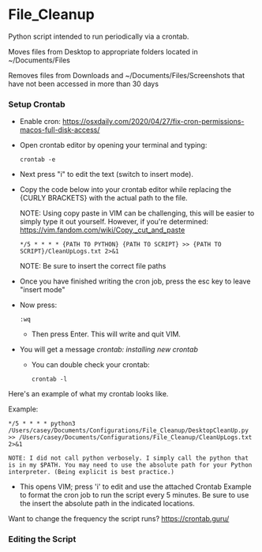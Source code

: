 # File_Cleanup

Python script intended to run periodically via a crontab.

Moves files from Desktop to appropriate folders located in ~/Documents/Files

Removes files from Downloads and ~/Documents/Files/Screenshots that have not been accessed in more than 30 days

### Setup Crontab

* Enable cron: https://osxdaily.com/2020/04/27/fix-cron-permissions-macos-full-disk-access/

* Open crontab editor by opening your terminal and typing:

  ```
  crontab -e
  ```

* Next press "i" to edit the text (switch to insert mode).

* Copy the code below into your crontab editor while replacing the {CURLY BRACKETS} with the actual path to the file.

  NOTE: Using copy paste in VIM can be challenging, this will be easier to simply type it out yourself. However, if you're determined: https://vim.fandom.com/wiki/Copy,_cut_and_paste

  ~~~
  */5 * * * * {PATH TO PYTHON} {PATH TO SCRIPT} >> {PATH TO SCRIPT}/CleanUpLogs.txt 2>&1
  ~~~

  NOTE: Be sure to insert the correct file paths

* Once you have finished writing the cron job, press the esc key to leave "insert mode"

* Now press:

  ```
  :wq
  ```
  * Then press Enter. This will write and quit VIM.

* You will get a message _crontab: installing new crontab_
  * You can double check your crontab:
    ```
    crontab -l
    ```

Here's an example of what my crontab looks like.

Example:

~~~
*/5 * * * * python3 /Users/casey/Documents/Configurations/File_Cleanup/DesktopCleanUp.py >> /Users/casey/Documents/Configurations/File_Cleanup/CleanUpLogs.txt 2>&1
~~~

    NOTE: I did not call python verbosely. I simply call the python that is in my $PATH. You may need to use the absolute path for your Python interpreter. (Being explicit is best practice.)

* This opens VIM; press 'i' to edit and use the attached Crontab Example to format the cron job to run the script every 5 minutes. Be sure to use the insert the absolute path in the indicated locations.

Want to change the frequency the script runs? https://crontab.guru/


### Editing the Script
